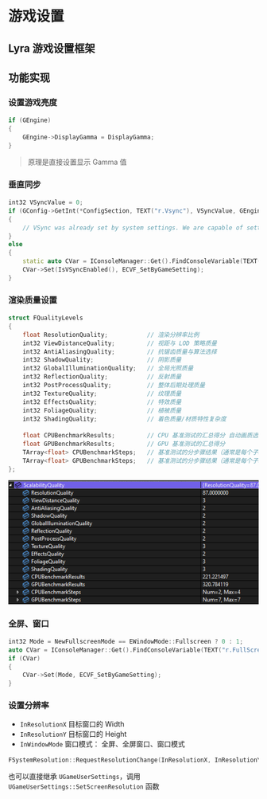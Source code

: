 # 游戏设置

## Lyra 游戏设置框架

## 功能实现

### 设置游戏亮度

```cpp
if (GEngine)
{
    GEngine->DisplayGamma = DisplayGamma;
}
```

> 原理是直接设置显示 Gamma 值

### 垂直同步

```cpp
int32 VSyncValue = 0;
if (GConfig->GetInt(*ConfigSection, TEXT("r.Vsync"), VSyncValue, GEngineIni))
{
    // VSync was already set by system settings. We are capable of setting it here.
}
else
{
    static auto CVar = IConsoleManager::Get().FindConsoleVariable(TEXT("r.VSync"));
    CVar->Set(IsVSyncEnabled(), ECVF_SetByGameSetting);
}
```

### 渲染质量设置

```cpp
struct FQualityLevels
{
    float ResolutionQuality;           // 渲染分辨率比例
    int32 ViewDistanceQuality;         // 视距与 LOD 策略质量
    int32 AntiAliasingQuality;         // 抗锯齿质量与算法选择
    int32 ShadowQuality;               // 阴影质量
    int32 GlobalIlluminationQuality;   // 全局光照质量   
    int32 ReflectionQuality;           // 反射质量
    int32 PostProcessQuality;          // 整体后期处理质量
    int32 TextureQuality;              // 纹理质量
    int32 EffectsQuality;              // 特效质量
    int32 FoliageQuality;              // 植被质量
    int32 ShadingQuality;              // 着色质量/材质特性复杂度

    float CPUBenchmarkResults;         // CPU 基准测试的汇总得分 自动画质选择时作为依据
    float GPUBenchmarkResults;         // GPU 基准测试的汇总得分 
    TArray<float> CPUBenchmarkSteps;   // 基准测试的分步骤结果（通常是每个子场景/子任务的耗时或得分）
    TArray<float> GPUBenchmarkSteps;   // 基准测试的分步骤结果（通常是每个子场景/子任务的耗时或得分）
};
```

![](Image/014.png)

### 全屏、窗口

```cpp
int32 Mode = NewFullscreenMode == EWindowMode::Fullscreen ? 0 : 1;
auto CVar = IConsoleManager::Get().FindConsoleVariable(TEXT("r.FullScreenMode"));
if (CVar)
{
    CVar->Set(Mode, ECVF_SetByGameSetting);
}
```

### 设置分辨率

- `InResolutionX` 目标窗口的 Width
- `InResolutionY` 目标窗口的 Height
- `InWindowMode` 窗口模式： 全屏、全屏窗口、窗口模式

```cpp
FSystemResolution::RequestResolutionChange(InResolutionX, InResolutionY, InWindowMode);
```

也可以直接继承 `UGameUserSettings`，调用 `UGameUserSettings::SetScreenResolution` 函数
